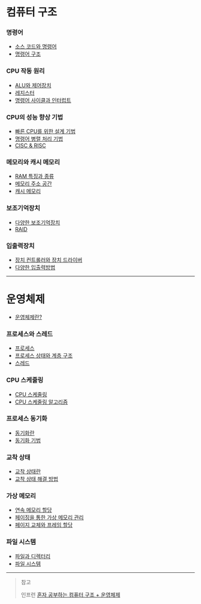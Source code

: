 # 컴퓨터 구조

### 명령어

- [소스 코드와 명령어](https://github.com/genesis12345678/TIL/blob/main/cs/command/SourceCode.md)
- [명령어 구조](https://github.com/genesis12345678/TIL/blob/main/cs/command/Structure.md)

### CPU 작동 원리

- [ALU와 제어장치](https://github.com/genesis12345678/TIL/blob/main/cs/cpu/ALU.md)
- [레지스터](https://github.com/genesis12345678/TIL/blob/main/cs/cpu/Register.md)
- [명령어 사이클과 인터럽트](https://github.com/genesis12345678/TIL/blob/main/cs/cpu/Interrupt.md)

### CPU의 성능 향상 기법

- [빠른 CPU를 위한 설계 기법](https://github.com/genesis12345678/TIL/blob/main/cs/cpu/SpeedCpu.md)
- [명령어 병렬 처리 기법](https://github.com/genesis12345678/TIL/blob/main/cs/cpu/Parallelism.md)
- [CISC & RISC](https://github.com/genesis12345678/TIL/blob/main/cs/cpu/CISC.md)

### 메모리와 캐시 메모리

- [RAM 특징과 종류](https://github.com/genesis12345678/TIL/blob/main/cs/memory/Ram.md)
- [메모리 주소 공간](https://github.com/genesis12345678/TIL/blob/main/cs/memory/Address.md)
- [캐시 메모리](https://github.com/genesis12345678/TIL/blob/main/cs/memory/Cache.md)

### 보조기억장치

- [다양한 보조기억장치](https://github.com/genesis12345678/TIL/blob/main/cs/ssd/SSD.md)
- [RAID](https://github.com/genesis12345678/TIL/blob/main/cs/ssd/RAID.md)

### 입출력장치

- [장치 컨트롤러와 장치 드라이버](https://github.com/genesis12345678/TIL/blob/main/cs/iodevice/DeviceDriver.md)
- [다양한 입출력방법](https://github.com/genesis12345678/TIL/blob/main/cs/iodevice/IOway.md)

---

# 운영체제

- [운영체제란?](https://github.com/genesis12345678/TIL/blob/main/cs/os/OS.md)

### 프로세스와 스레드

- [프로세스](https://github.com/genesis12345678/TIL/blob/main/cs/process/Process.md)
- [프로세스 상태와 계층 구조](https://github.com/genesis12345678/TIL/blob/main/cs/process/ProcessStat.md)
- [스레드](https://github.com/genesis12345678/TIL/blob/main/cs/process/Thread.md)

### CPU 스케줄링

- [CPU 스케줄링](https://github.com/genesis12345678/TIL/blob/main/cs/scheduling/Scheduling.md)
- [CPU 스케줄링 알고리즘](https://github.com/genesis12345678/TIL/blob/main/cs/scheduling/Algorithm.md)

### 프로세스 동기화

- [동기화란](https://github.com/genesis12345678/TIL/blob/main/cs/sync/Sync.md)
- [동기화 기법](https://github.com/genesis12345678/TIL/blob/main/cs/sync/SyncWay.md)

### 교착 상태

- [교착 상태란](https://github.com/genesis12345678/TIL/blob/main/cs/deadlock/Deadlock.md)
- [교착 상태 해결 방법](https://github.com/genesis12345678/TIL/blob/main/cs/deadlock/DeadlockSolve.md)

### 가상 메모리

- [연속 메모리 할당](https://github.com/genesis12345678/TIL/blob/main/cs/virtualmemory/memory.md)
- [페이징을 통한 가상 메모리 관리](https://github.com/genesis12345678/TIL/blob/main/cs/virtualmemory/paging.md)
- [페이지 교체와 프레임 할당](https://github.com/genesis12345678/TIL/blob/main/cs/virtualmemory/pageReplace.md)

### 파일 시스템

- [파일과 디렉터리]()
- [파일 시스템]()

---

> 참고
> 
> 인프런 [혼자 공부하는 컴퓨터 구조 + 운영체제](https://www.inflearn.com/course/%ED%98%BC%EC%9E%90-%EA%B3%B5%EB%B6%80%ED%95%98%EB%8A%94-%EC%BB%B4%ED%93%A8%ED%84%B0%EA%B5%AC%EC%A1%B0-%EC%9A%B4%EC%98%81%EC%B2%B4%EC%A0%9C/dashboard)